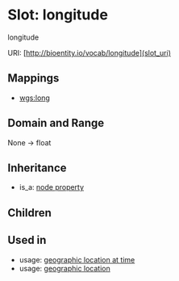 # Slot: longitude


longitude

URI: [http://bioentity.io/vocab/longitude](slot_uri)
## Mappings

 * [wgs:long](http://purl.obolibrary.org/obo/wgs_long)
## Domain and Range

None -> float
## Inheritance

 *  is_a: [node property](node_property.md)
## Children

## Used in

 *  usage: [geographic location at time](GeographicLocationAtTime.md)
 *  usage: [geographic location](GeographicLocation.md)
